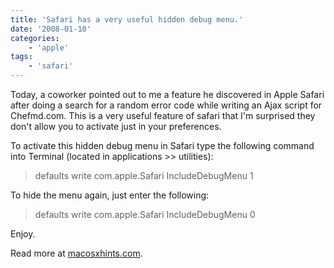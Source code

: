 ```yaml
---
title: 'Safari has a very useful hidden debug menu.'
date: '2008-01-10'
categories:
    - 'apple'
tags:
    - 'safari'
---
```


Today, a coworker pointed out to me a feature he discovered in Apple Safari after doing a search for a random error code while writing an Ajax script for Chefmd.com. This is a very useful feature of safari that I'm surprised they don't allow you to activate just in your preferences.

To activate this hidden debug menu in Safari type the following command into Terminal (located in applications >> utilities):

> defaults write com.apple.Safari IncludeDebugMenu 1

To hide the menu again, just enter the following:

> defaults write com.apple.Safari IncludeDebugMenu 0

Enjoy.

Read more at [macosxhints.com](https://www.macosxhints.com/article.php?story=20030110063041629).
